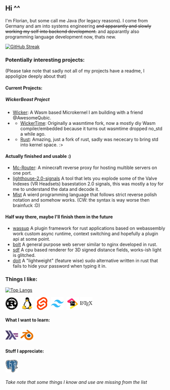 
## Hi ^^
I'm Florian, but some call me Java (for legacy reasons).
I come from Germany and am into systems engineering ~~and apparantly and slowly working my self into backend development.~~ and apparantly also programming language development now, thats new.

 [![GitHub Streak](https://github-readme-streak-stats.herokuapp.com?user=JavaDerg&theme=shades-of-purple&date_format=M%20j%5B%2C%20Y%5D)](https://git.io/streak-stats) 

### Potentially interesting projects:
(Please take note that sadly not all of my projects have a readme, I appoligize deeply about that)

#### Current Projects:
##### WickerBeast Project
- [Wicker](https://github.com/JavaDerg/wicker): A Wasm based Microkernel I am building with a friend @AwesomeQubic.
- - [WickerTime](https://github.com/JavaDerg/wickertime): Originally a wasmtime fork, now a mostly diy Wasm compiler/embedded because it turns out wasmtime dropped no_std a while ago.
- - [Rust](https://github.com/JavaDerg/rust): Amazing, just a fork of rust, sadly was nececary to bring std into kernel space. :>


#### Actually finished and usable :)
- [Mc-Router](https://github.com/JavaDerg/mc-router): A minecraft reverse proxy for hosting multible servers on one port.
- [lighthouse-2.0-signals](https://github.com/JavaDerg/lighthouse-2.0-signals) A tool that lets you explode some of the Valve Indexes (VR Headsets) basestation 2.0 signals, this was mostly a toy for me to understand the data and decode it.
- [Mist](https://github.com/JavaDerg/mist) A wierd programming language that follows strict reverse polish notation and somehow works. (CW: the syntax is way worse then brainfuck :D)

#### Half way there, maybe I'll finish them in the future
- [wassup](https://github.com/JavaDerg/wassup) A plugin framework for rust applications based on webassembly work custom async runtime, context switching and hopefully a plugin api at some point.
- [bolt](https://github.com/JavaDerg/bolt) A general purpose web server similar to nginx developed in rust.
- [sdf](https://github.com/JavaDerg/sdf) A cpu based renderer for 3D signed distance fields, works-ish light is glitched.
- [doit](https://github.com/JavaDerg/doit) A "lightweight" (feature wise) sudo alternative written in rust that fails to hide your password when typing it in.

### Things I like:

[![Top Langs](https://github-readme-stats.vercel.app/api/top-langs/?username=JavaDerg)](https://github.com/anuraghazra/github-readme-stats)
 
  <img src="https://github.com/devicons/devicon/blob/master/icons/rust/rust-original.svg" title="Rust" alt="Rust" width="40" height="40"/>&nbsp;
  <img src="https://github.com/devicons/devicon/blob/master/icons/linux/linux-original.svg" title="Linux" alt="Linux" width="40" height="40"/>&nbsp;
  <img src="https://github.com/devicons/devicon/blob/master/icons/svelte/svelte-original.svg" title="Svelte" alt="Svelte" width="40" height="40"/>&nbsp;
  <img src="https://github.com/devicons/devicon/blob/master/icons/tailwindcss/tailwindcss-original.svg" title="Tailwind CSS" alt="Tailwind CSS" width="40" height="40"/>&nbsp;
  <img src="https://github.com/devicons/devicon/blob/master/icons/jetbrains/jetbrains-original.svg" title="All the Jetbrains IDEs" alt="Jetbrains" width="40" height="40"/>
  <img src="https://github.com/devicons/devicon/blob/master/icons/latex/latex-original.svg" title="LaTeX" alt="LaTeX" width="40" height="40"/>&nbsp;

#### What I want to learn:
<img src="https://github.com/devicons/devicon/blob/master/icons/haskell/haskell-original.svg" title="Haskell" alt="Haskell" width="40" height="40"/>&nbsp;
<img src="https://github.com/devicons/devicon/blob/master/icons/blender/blender-original.svg" title="Blender" alt="Blender" width="40" height="40"/>

#### Stuff I appreciate:
  <img src="https://github.com/devicons/devicon/blob/master/icons/postgresql/postgresql-original.svg" title="PostgreSQL" alt="PostgreSQL" width="40" height="40"/>
  

###### Take note that some things I know and use are missing from the list
